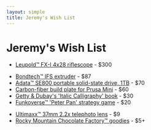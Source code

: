 ```yaml
---
layout: simple
title: Jeremy's Wish List
---
```


# Jeremy's Wish List

- [Leupold™ FX-I 4x28 riflescope](https://amazon.com/dp/B0009JG78Q) - $300
<!--- [Burris™ 2x20 pistol scope, nickel](https://amazon.com/dp/B000X7CNMI) - $230-->
<!--- [Sig Sauer™ Romeo 1x20 reflex sight](https://amazon.com/dp/B07T9GK7SR) - $130-->
- [Bondtech™ IFS extruder](https://amazon.com/dp/B099NYH3YV) - $87
- [Adata™ SE800 portable solid-state drive, 1TB](https://amazon.com/dp/B07V1X8G4L) - $70
- [Carbon-fiber build plate for Prusa Mini](https://etsy.com/listing/1226343528?variation0=3120531523) - $60
- [Getty & Dubay's 'Italic Calligraphy' book](https://amazon.com/dp/0982776268) - $30
- [Funkoverse™ 'Peter Pan' strategy game](https://amazon.com/dp/B09QV1SQHR) - $20
<!--- [IdeaFormer PET-PEI build plate, 180x180](https://amazon.com/dp/B0BR3N4CYD) - $17-->
<!--- [BuildTak™ 3D-printing surface, 7.48"x7.87"](https://www.buildtak.com/collections/surfaces/products/buildtak-original-3d-printing-surface-black) - $9-->
- [Ultimaxx™ 37mm 2.2x telephoto lens](https://walmart.com/ip/406142971) - $9
- [Rocky Mountain Chocolate Factory™ goodies](https://rmcf.cardfoundry.com/giftcards/card_details) - $5+
